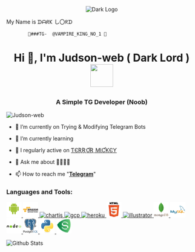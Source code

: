    <p align="center">
  <img src="https://i.ibb.co/xmYdG7m/images-removebg-preview.png" alt="Dark Logo">
</p>       
            My Name is ᗪᗩᖇ𐌊 し〇ᖇᗪ

            🔵###TG-  @VAMPIRE_KING_NO_1 🔵


<h1 align="center">Hi 👋, I'm Judson-web ( Dark Lord ) <img src="https://telegra.ph/file/ddf389fd2c2fbbf1be4e1.jpg" width="60" height="60"> </h1>
<h3 align="center">A Simple TG Developer (Noob)</h3>

<p align="left"> <img src="https://komarev.com/ghpvc/?username=Judson-web&label=Profile%20views&color=0e75b6&style=flat" alt="Judson-web" /> </p>

- 🔭 I’m currently on Trying & Modifying Telegram Bots

- 🌱 I’m currently learning

- 📝 I regularly active on [ƬЄƦƦƠƦ MƖƇƘЄƳ](https://telegram.dog/VAMPIRE_KING_NO_1)

- 💬 Ask me about **👲😁😁😁**

- 📫 How to reach me "**[Telegram](https://telegram.dog/VAMPIRE_KING_NO_1)**"


<h3 align="left">Languages and Tools:</h3>
<p align="left"> <a href="https://developer.android.com" target="_blank"> <img src="https://raw.githubusercontent.com/devicons/devicon/master/icons/android/android-original-wordmark.svg" alt="android" width="40" height="40"/> </a> <a href="https://aws.amazon.com" target="_blank"> <img src="https://raw.githubusercontent.com/devicons/devicon/master/icons/amazonwebservices/amazonwebservices-original-wordmark.svg" alt="aws" width="40" height="40"/> </a> <a href="https://www.chartjs.org" target="_blank"> <img src="https://www.chartjs.org/media/logo-title.svg" alt="chartjs" width="40" height="40"/> </a> <a href="https://cloud.google.com" target="_blank"> <img src="https://www.vectorlogo.zone/logos/google_cloud/google_cloud-icon.svg" alt="gcp" width="40" height="40"/> </a> <a href="https://heroku.com" target="_blank"> <img src="https://www.vectorlogo.zone/logos/heroku/heroku-icon.svg" alt="heroku" width="40" height="40"/> </a> <a href="https://www.w3.org/html/" target="_blank"> <img src="https://raw.githubusercontent.com/devicons/devicon/master/icons/html5/html5-original-wordmark.svg" alt="html5" width="40" height="40"/> </a> <a href="https://www.adobe.com/in/products/illustrator.html" target="_blank"> <img src="https://www.vectorlogo.zone/logos/adobe_illustrator/adobe_illustrator-icon.svg" alt="illustrator" width="40" height="40"/> </a> <a href="https://www.mongodb.com/" target="_blank"> <img src="https://raw.githubusercontent.com/devicons/devicon/master/icons/mongodb/mongodb-original-wordmark.svg" alt="mongodb" width="40" height="40"/> </a> <a href="https://www.mysql.com/" target="_blank"> <img src="https://raw.githubusercontent.com/devicons/devicon/master/icons/mysql/mysql-original-wordmark.svg" alt="mysql" width="40" height="40"/> </a> <a href="https://nodejs.org" target="_blank"> <img src="https://raw.githubusercontent.com/devicons/devicon/master/icons/nodejs/nodejs-original-wordmark.svg" alt="nodejs" width="40" height="40"/> </a> <a href="https://www.postgresql.org" target="_blank"> <img src="https://raw.githubusercontent.com/devicons/devicon/master/icons/postgresql/postgresql-original-wordmark.svg" alt="postgresql" width="40" height="40"/> </a> <a href="https://www.python.org" target="_blank"> <img src="https://raw.githubusercontent.com/devicons/devicon/master/icons/python/python-original.svg" alt="python" width="40" height="40"/> </a> <a href="https://scully.io/" target="_blank"> <img src="https://raw.githubusercontent.com/scullyio/scully/main/assets/logos/SVG/scullyio-icon.svg" alt="scully" width="40" height="40"/> </a> </p>

![Github Stats](https://github-readme-stats.vercel.app/api?username=Judson-web&show_icons=true&bg_color=40,0f0101,f41111&title_color=140101f&text_color=140101)
